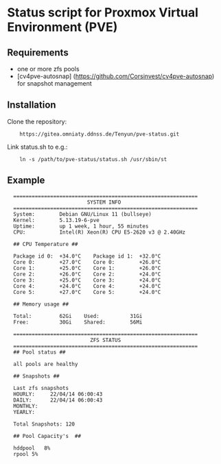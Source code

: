 # Status script for Proxmox Virtual Environment (PVE)

## Requirements
* one or more zfs pools
* [cv4pve-autosnap] (https://github.com/Corsinvest/cv4pve-autosnap) for snapshot management

## Installation

Clone the repository:
```
	https://gitea.omniaty.ddnss.de/Tenyun/pve-status.git
```
Link status.sh to e.g.:
```
	ln -s /path/to/pve-status/status.sh /usr/sbin/st
```
## Example
```
  ============================================================
                          SYSTEM INFO
  ============================================================
  System:        Debian GNU/Linux 11 (bullseye)
  Kernel:        5.13.19-6-pve
  Uptime:        up 1 week, 1 hour, 55 minutes
  CPU:           Intel(R) Xeon(R) CPU E5-2620 v3 @ 2.40GHz
  
  ## CPU Temperature ##
  
  Package id 0:  +34.0°C  	Package id 1:  +32.0°C  
  Core 0:        +27.0°C  	Core 0:        +26.0°C  
  Core 1:        +25.0°C  	Core 1:        +26.0°C  
  Core 2:        +26.0°C  	Core 2:        +24.0°C  
  Core 3:        +25.0°C  	Core 3:        +24.0°C  
  Core 4:        +24.0°C  	Core 4:        +24.0°C  
  Core 5:        +27.0°C  	Core 5:        +24.0°C  
  
  ## Memory usage ##
  
  Total:         62Gi    Used:          31Gi
  Free:          30Gi    Shared:        56Mi
  
  ============================================================
                           ZFS STATUS
  ============================================================
  ## Pool status ##
   
  all pools are healthy
  
  ## Snapshots ##
  
  Last zfs snapshots
  HOURLY:     22/04/14 06:00:43 
  DAILY:      22/04/14 06:00:43 
  MONTHLY:   
  YEARLY:    

  Total Snapshots: 120

  ## Pool Capacity's  ##

  hddpool	8%
  rpool	5%
```
